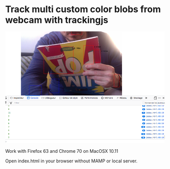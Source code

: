 # Track multi custom color blobs from webcam with trackingjs

<img src="https://raw.githubusercontent.com/JulienDrochon/-A_Students-Projects/master/2018-2019_Gewnael/screenshot%2024.png" />

Work with Firefox 63 and Chrome 70 on MacOSX 10.11

Open index.html in your browser without MAMP or local server.


